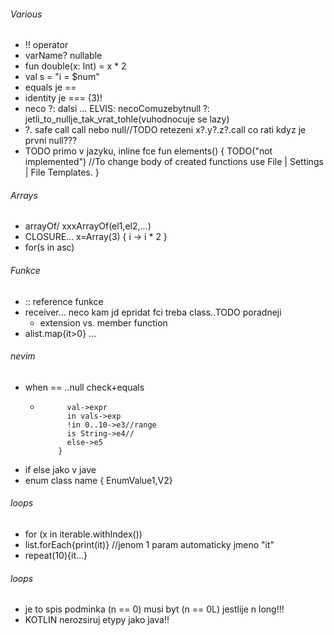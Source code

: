 ###### Various
* !! operator
* varName?  nullable
* fun double(x: Int) = x * 2
* val s = "i = $num"
* equals je ==
* identity je === (3)!
* neco ?: dalsi ... ELVIS:  necoComuzebytnull ?: jetli_to_nullje_tak_vrat_tohle(vuhodnocuje se lazy)
* ?. safe call call nebo null//TODO retezeni x?.y?.z?.call co rati kdyz je prvni null??? 
* TODO primo v jazyku, inline fce
 fun elements() {
      TODO("not implemented") //To change body of created functions use File | Settings | File Templates.
  }
  
###### Arrays  
* arrayOf/  xxxArrayOf(el1,el2,...)
* CLOSURE... x=Array(3) { i -> i * 2 }
* for(s in asc)

###### Funkce
* :: reference funkce
* receiver... neco kam jd epridat fci treba class..TODO poradneji
    * extension vs. member function
* alist.map{it>0} ...

###### nevim
* when == ..null check+equals
    * ```when expr { 
            val->expr
            in vals->exp
            !in 0..10->e3//range 
            is String->e4//
            else->e5
          }
      ```
* if else jako v jave
* enum class name { EnumValue1,V2}

###### loops
* for (x in iterable.withIndex())
* list.forEach{print(it)} //jenom 1 param automaticky jmeno "it"
* repeat(10){it...}

###### loops
* je to spis podminka (n == 0) musi byt (n == 0L) jestlije n long!!!
* KOTLIN nerozsiruj etypy jako java!!